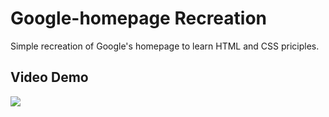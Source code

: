 # Google-homepage Recreation

Simple recreation of Google's homepage to learn HTML and CSS priciples.


## Video Demo
![](google_homepage.gif)

